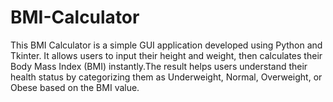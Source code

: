 # BMI-Calculator
This BMI Calculator is a simple GUI application developed using Python and Tkinter. It allows users to input their height and weight, then calculates their Body Mass Index (BMI) instantly.The result helps users understand their health status by categorizing them as Underweight, Normal, Overweight, or Obese based on the BMI value. 
